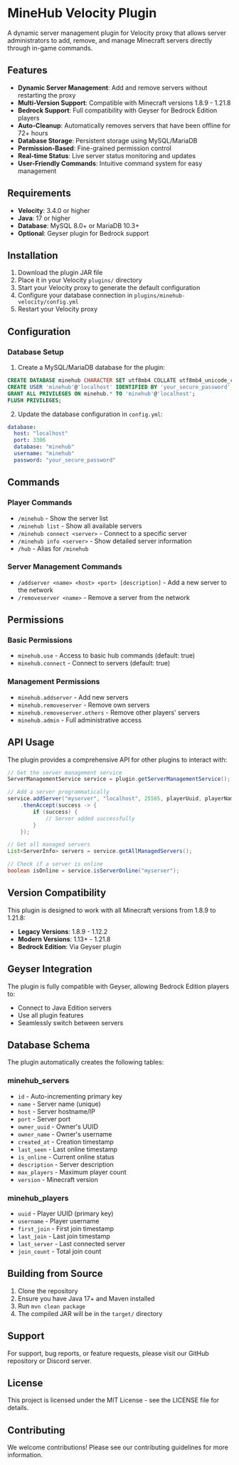 # MineHub Velocity Plugin

A dynamic server management plugin for Velocity proxy that allows server administrators to add, remove, and manage Minecraft servers directly through in-game commands.

## Features

- **Dynamic Server Management**: Add and remove servers without restarting the proxy
- **Multi-Version Support**: Compatible with Minecraft versions 1.8.9 - 1.21.8
- **Bedrock Support**: Full compatibility with Geyser for Bedrock Edition players
- **Auto-Cleanup**: Automatically removes servers that have been offline for 72+ hours
- **Database Storage**: Persistent storage using MySQL/MariaDB
- **Permission-Based**: Fine-grained permission control
- **Real-time Status**: Live server status monitoring and updates
- **User-Friendly Commands**: Intuitive command system for easy management

## Requirements

- **Velocity**: 3.4.0 or higher
- **Java**: 17 or higher
- **Database**: MySQL 8.0+ or MariaDB 10.3+
- **Optional**: Geyser plugin for Bedrock support

## Installation

1. Download the plugin JAR file
2. Place it in your Velocity `plugins/` directory
3. Start your Velocity proxy to generate the default configuration
4. Configure your database connection in `plugins/minehub-velocity/config.yml`
5. Restart your Velocity proxy

## Configuration

### Database Setup

1. Create a MySQL/MariaDB database for the plugin:
```sql
CREATE DATABASE minehub CHARACTER SET utf8mb4 COLLATE utf8mb4_unicode_ci;
CREATE USER 'minehub'@'localhost' IDENTIFIED BY 'your_secure_password';
GRANT ALL PRIVILEGES ON minehub.* TO 'minehub'@'localhost';
FLUSH PRIVILEGES;
```

2. Update the database configuration in `config.yml`:
```yaml
database:
  host: "localhost"
  port: 3306
  database: "minehub"
  username: "minehub"
  password: "your_secure_password"
```

## Commands

### Player Commands
- `/minehub` - Show the server list
- `/minehub list` - Show all available servers
- `/minehub connect <server>` - Connect to a specific server
- `/minehub info <server>` - Show detailed server information
- `/hub` - Alias for `/minehub`

### Server Management Commands
- `/addserver <name> <host> <port> [description]` - Add a new server to the network
- `/removeserver <name>` - Remove a server from the network

## Permissions

### Basic Permissions
- `minehub.use` - Access to basic hub commands (default: true)
- `minehub.connect` - Connect to servers (default: true)

### Management Permissions
- `minehub.addserver` - Add new servers
- `minehub.removeserver` - Remove own servers
- `minehub.removeserver.others` - Remove other players' servers
- `minehub.admin` - Full administrative access

## API Usage

The plugin provides a comprehensive API for other plugins to interact with:

```java
// Get the server management service
ServerManagementService service = plugin.getServerManagementService();

// Add a server programmatically
service.addServer("myserver", "localhost", 25565, playerUuid, playerName)
    .thenAccept(success -> {
        if (success) {
            // Server added successfully
        }
    });

// Get all managed servers
List<ServerInfo> servers = service.getAllManagedServers();

// Check if a server is online
boolean isOnline = service.isServerOnline("myserver");
```

## Version Compatibility

This plugin is designed to work with all Minecraft versions from 1.8.9 to 1.21.8:

- **Legacy Versions**: 1.8.9 - 1.12.2
- **Modern Versions**: 1.13+ - 1.21.8
- **Bedrock Edition**: Via Geyser plugin

## Geyser Integration

The plugin is fully compatible with Geyser, allowing Bedrock Edition players to:
- Connect to Java Edition servers
- Use all plugin features
- Seamlessly switch between servers

## Database Schema

The plugin automatically creates the following tables:

### minehub_servers
- `id` - Auto-incrementing primary key
- `name` - Server name (unique)
- `host` - Server hostname/IP
- `port` - Server port
- `owner_uuid` - Owner's UUID
- `owner_name` - Owner's username
- `created_at` - Creation timestamp
- `last_seen` - Last online timestamp
- `is_online` - Current online status
- `description` - Server description
- `max_players` - Maximum player count
- `version` - Minecraft version

### minehub_players
- `uuid` - Player UUID (primary key)
- `username` - Player username
- `first_join` - First join timestamp
- `last_join` - Last join timestamp
- `last_server` - Last connected server
- `join_count` - Total join count

## Building from Source

1. Clone the repository
2. Ensure you have Java 17+ and Maven installed
3. Run `mvn clean package`
4. The compiled JAR will be in the `target/` directory

## Support

For support, bug reports, or feature requests, please visit our GitHub repository or Discord server.

## License

This project is licensed under the MIT License - see the LICENSE file for details.

## Contributing

We welcome contributions! Please see our contributing guidelines for more information.
